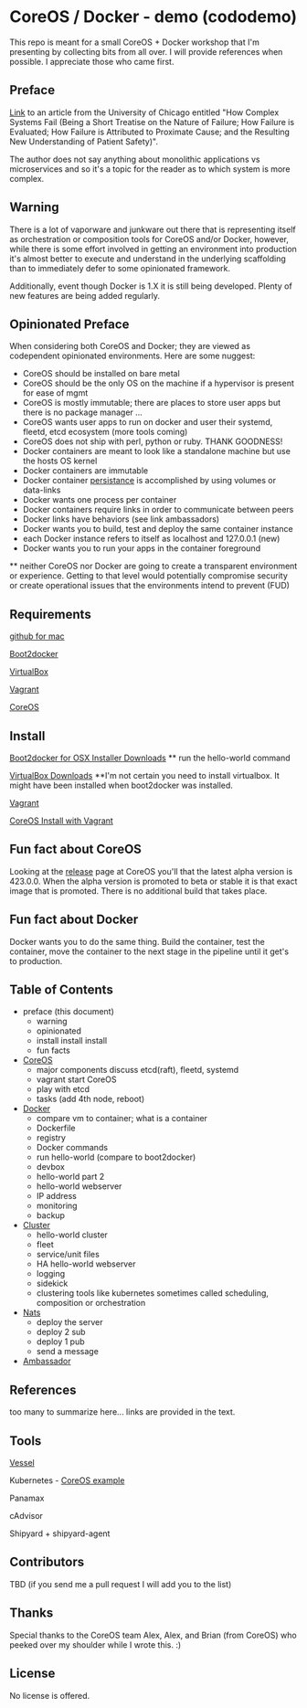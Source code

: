 CoreOS / Docker - demo (cododemo)
======================

This repo is meant for a small CoreOS + Docker workshop that I'm presenting by collecting bits from all over. I will provide references when possible. I appreciate those who came first.

Preface
-------

[Link](http://www.ctlab.org/documents/How%20Complex%20Systems%20Fail.pdf) to an article from the University of Chicago entitled "How Complex Systems Fail (Being a Short Treatise on the Nature of Failure; How Failure is Evaluated; How Failure is Attributed to Proximate Cause; and the Resulting New Understanding of Patient Safety)". 

The author does not say anything about monolithic applications vs microservices and so it's a topic for the reader as to which system is more complex.

Warning
-----------

There is a lot of vaporware and junkware out there that is representing itself as orchestration or composition tools for CoreOS and/or Docker, however, while there is some effort involved in getting an environment into production it's almost better to execute and understand in the underlying scaffolding than to immediately defer to some opinionated framework.

Additionally, event though Docker is 1.X it is still being developed. Plenty of new features are being added regularly.

Opinionated Preface
-------------------

When considering both CoreOS and Docker; they are viewed as codependent opinionated environments. Here are some nuggest:
- CoreOS should be installed on bare metal
- CoreOS should be the only OS on the machine if a hypervisor is present for ease of mgmt
- CoreOS is mostly immutable; there are places to store user apps but there is no package manager ...
- CoreOS wants user apps to run on docker and user their systemd, fleetd, etcd ecosystem (more tools coming)
- CoreOS does not ship with perl, python or ruby. THANK GOODNESS!
- Docker containers are meant to look like a standalone machine but use the hosts OS kernel
- Docker containers are immutable
- Docker container [persistance](https://raw.githubusercontent.com/rbucker/cododemo/master/coreos%20docker%20volumes.jpg) is accomplished by using volumes or data-links
- Docker wants one process per container
- Docker containers require links in order to communicate between peers
- Docker links have behaviors (see link ambassadors)
- Docker wants you to build, test and deploy the same container instance
- each Docker instance refers to itself as localhost and 127.0.0.1 (new)
- Docker wants you to run your apps in the container foreground

** neither CoreOS nor Docker are going to create a transparent environment or experience. Getting to that level would potentially compromise security or create operational issues that the environments intend to prevent (FUD)

Requirements
------------

[github for mac](https://mac.github.com/)

[Boot2docker](http://boot2docker.io/)

[VirtualBox](https://www.virtualbox.org/)

[Vagrant](https://www.vagrantup.com/)

[CoreOS](https://coreos.com/)

Install
-------

[Boot2docker for OSX Installer Downloads](https://github.com/boot2docker/osx-installer/releases)
   ** run the hello-world command

[VirtualBox Downloads](https://www.virtualbox.org/wiki/Downloads) **I'm not certain you need to install virtualbox. It might have been installed when boot2docker was installed.

[Vagrant](https://www.vagrantup.com/downloads)

[CoreOS Install with Vagrant](https://coreos.com/docs/running-coreos/platforms/vagrant/)


Fun fact about CoreOS
---------------------

Looking at the [release](https://coreos.com/releases/) page at CoreOS you'll that the latest alpha version is 423.0.0.  When the alpha version is promoted to beta or stable it is that exact image that is promoted. There is no additional build that takes place.

Fun fact about Docker
---------------------

Docker wants you to do the same thing.  Build the container, test the container, move the container to the next stage in the pipeline until it get's to production.


Table of Contents
-----------------
- preface (this document)
  - warning
  - opinionated
  - install install install
  - fun facts
- [CoreOS](https://github.com/rbucker/cododemo/blob/master/CoreOS.md)
  - major components discuss etcd(raft), fleetd, systemd
  - vagrant start CoreOS
  - play with etcd
  - tasks (add 4th node, reboot)
- [Docker](https://github.com/rbucker/cododemo/blob/master/Docker.md)
  - compare vm to container; what is a container
  - Dockerfile
  - registry
  - Docker commands
  - run hello-world (compare to boot2docker)
  - devbox
  - hello-world part 2
  - hello-world webserver
  - IP address
  - monitoring
  - backup
- [Cluster](https://github.com/rbucker/cododemo/blob/master/Cluster.md)
  - hello-world cluster
  - fleet
  - service/unit files
  - HA hello-world webserver
  - logging
  - sidekick
  - clustering tools like kubernetes sometimes called scheduling, composition or orchestration
- [Nats](https://github.com/rbucker/cododemo/blob/master/nats.md)
  - deploy the server
  - deploy 2 sub
  - deploy 1 pub
  - send a message
- [Ambassador](https://github.com/rbucker/cododemo/blob/master/Ambassador.md)
 

References
----------

too many to summarize here... links are provided in the text.

Tools
-----

[Vessel](http://awvessel.github.io/)

Kubernetes - [CoreOS example](https://coreos.com/blog/running-kubernetes-example-on-CoreOS-part-2/)

Panamax

cAdvisor

Shipyard + shipyard-agent


Contributors
------------

TBD (if you send me a pull request I will add you to the list)

Thanks
------

Special thanks to the CoreOS team Alex, Alex, and Brian (from CoreOS) who peeked over my shoulder while I wrote this. :)

License
-------
No license is offered.
